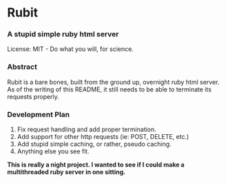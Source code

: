 
# Rubit
### A stupid simple ruby html server

License: MIT - Do what you will, for science.

### Abstract

Rubit is a bare bones, built from the ground up, overnight ruby html server. As of the writing of this README, it still needs to be able to terminate its requests properly.

### Development Plan

1. Fix request handling and add proper termination.
2. Add support for other http requests (ie: POST, DELETE, etc.)
3. Add stupid simple caching, or rather, pseudo caching.
4. Anything else you see fit.

**This is really a night project. I wanted to see if I could make a multithreaded ruby server in one sitting.**
